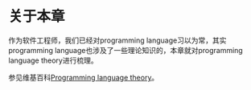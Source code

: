 # 关于本章

作为软件工程师，我们已经对programming language习以为常，其实programming language也涉及了一些理论知识的，本章就对programming language theory进行梳理。

参见维基百科[Programming language theory](https://en.wikipedia.org/wiki/Programming_language_theory)。